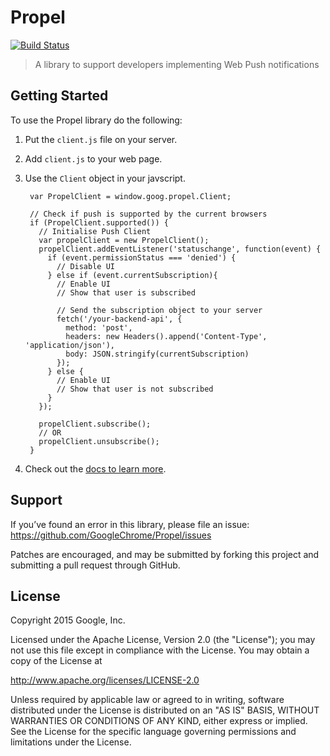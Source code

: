 # Propel

[![Build Status](https://travis-ci.org/GoogleChrome/Propel.svg?branch=master)](https://travis-ci.org/GoogleChrome/Propel)

> A library to support developers implementing Web Push notifications

## Getting Started

To use the Propel library do the following:

1. Put the `client.js` file on your server.
2. Add `client.js` to your web page.
3. Use the `Client` object in your javscript.

        var PropelClient = window.goog.propel.Client;

        // Check if push is supported by the current browsers
        if (PropelClient.supported()) {
          // Initialise Push Client
          var propelClient = new PropelClient();
          propelClient.addEventListener('statuschange', function(event) {
            if (event.permissionStatus === 'denied') {
              // Disable UI
            } else if (event.currentSubscription){
              // Enable UI
              // Show that user is subscribed

              // Send the subscription object to your server
              fetch('/your-backend-api', {
                method: 'post',
                headers: new Headers().append('Content-Type', 'application/json'),
                body: JSON.stringify(currentSubscription)
              });
            } else {
              // Enable UI
              // Show that user is not subscribed
            }
          });

          propelClient.subscribe();
          // OR
          propelClient.unsubscribe();
        }
4. Check out the [docs to learn more](http://googlechrome.github.io/Propel/).

## Support

If you’ve found an error in this library, please file an issue: https://github.com/GoogleChrome/Propel/issues

Patches are encouraged, and may be submitted by forking this project and submitting a pull request through GitHub.

## License

Copyright 2015 Google, Inc.

Licensed under the Apache License, Version 2.0 (the "License"); you may not use this file except in compliance with the License. You may obtain a copy of the License at

http://www.apache.org/licenses/LICENSE-2.0

Unless required by applicable law or agreed to in writing, software distributed under the License is distributed on an "AS IS" BASIS, WITHOUT WARRANTIES OR CONDITIONS OF ANY KIND, either express or implied. See the License for the specific language governing permissions and limitations under the License.
